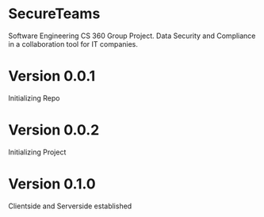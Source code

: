 # SecureTeams
Software Engineering CS 360 Group Project. Data Security and Compliance in a collaboration tool for IT companies. 

# Version 0.0.1
Initializing Repo

# Version 0.0.2
Initializing Project

# Version 0.1.0
Clientside and Serverside established
